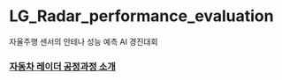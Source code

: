 # LG_Radar_performance_evaluation
자율주행 센서의 안테나 성능 예측 AI 경진대회

### [자동차 레이더 공정과정 소개](https://github.com/Reve-de-l-annee/LG_Radar_performance_evaluation/blob/3f64ddce901bf4894b028dc074dd2d2888720a59/Manufacturing%20process)
